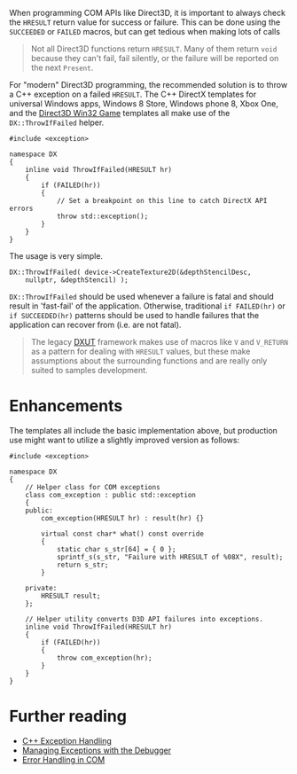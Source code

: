 When programming COM APIs like Direct3D, it is important to always check the ``HRESULT`` return value for success or failure. This can be done using the ``SUCCEEDED`` or ``FAILED`` macros, but can get tedious when making lots of calls

> Not all Direct3D functions return ``HRESULT``. Many of them return ``void`` because they can't fail, fail silently, or the failure will be reported on the next ``Present``.

For "modern" Direct3D programming, the recommended solution is to throw a C++ exception on a failed ``HRESULT``. The C++ DirectX templates for universal Windows apps, Windows 8 Store, Windows phone 8, Xbox One, and the [Direct3D Win32 Game](http://blogs.msdn.com/b/chuckw/archive/2015/01/06/direct3d-win32-game-visual-studio-template.aspx) templates all make use of the ``DX::ThrowIfFailed`` helper.

    #include <exception>

    namespace DX
    {
        inline void ThrowIfFailed(HRESULT hr)
        {
            if (FAILED(hr))
            {
                // Set a breakpoint on this line to catch DirectX API errors
                throw std::exception();
            }
        }
    }

The usage is very simple. 

    DX::ThrowIfFailed( device->CreateTexture2D(&depthStencilDesc,
        nullptr, &depthStencil) );

``DX::ThrowIfFailed`` should be used whenever a failure is fatal and should result in 'fast-fail' of the application. Otherwise, traditional ``if FAILED(hr)`` or ``if SUCCEEDED(hr)`` patterns should be used to handle failures that the application can recover from (i.e. are not fatal).

> The legacy [DXUT](https://github.com/Microsoft/DXUT) framework makes use of macros like ``V`` and ``V_RETURN`` as a pattern for dealing with ``HRESULT`` values, but these make assumptions about the surrounding functions and are really only suited to samples development.

# Enhancements

The templates all include the basic implementation above, but production use might want to utilize a slightly improved version as follows:

    #include <exception>

    namespace DX
    {
        // Helper class for COM exceptions
        class com_exception : public std::exception
        {
        public:
            com_exception(HRESULT hr) : result(hr) {}

            virtual const char* what() const override
            {
                static char s_str[64] = { 0 };
                sprintf_s(s_str, "Failure with HRESULT of %08X", result);
                return s_str;
            }

        private:
            HRESULT result;
        };

        // Helper utility converts D3D API failures into exceptions.
        inline void ThrowIfFailed(HRESULT hr)
        {
            if (FAILED(hr))
            {
                throw com_exception(hr);
            }
        }
    }

# Further reading

* [C++ Exception Handling](http://msdn.microsoft.com/en-us/library/4t3saedz.aspx)
* [Managing Exceptions with the Debugger](https://msdn.microsoft.com/en-us/library/x85tt0dd.aspx)
* [Error Handling in COM](https://msdn.microsoft.com/en-us/library/windows/desktop/ff485842.aspx)